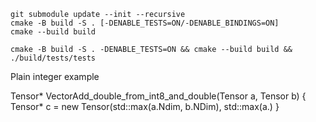 ```
git submodule update --init --recursive
cmake -B build -S . [-DENABLE_TESTS=ON/-DENABLE_BINDINGS=ON]
cmake --build build
```

```
cmake -B build -S . -DENABLE_TESTS=ON && cmake --build build && ./build/tests/tests
```

Plain integer example

Tensor* VectorAdd_double_from_int8_and_double(Tensor a, Tensor b)
{
    Tensor* c = new Tensor(std::max(a.Ndim, b.NDim), std::max(a.)
}